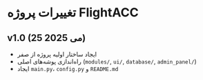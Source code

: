 # تغییرات پروژه FlightACC

## v1.0 (25 می 2025)
- ایجاد ساختار اولیه پروژه از صفر
- راه‌اندازی پوشه‌های اصلی (`modules/`, `ui/`, `database/`, `admin_panel/`)
- ایجاد `main.py`، `config.py` و `README.md`